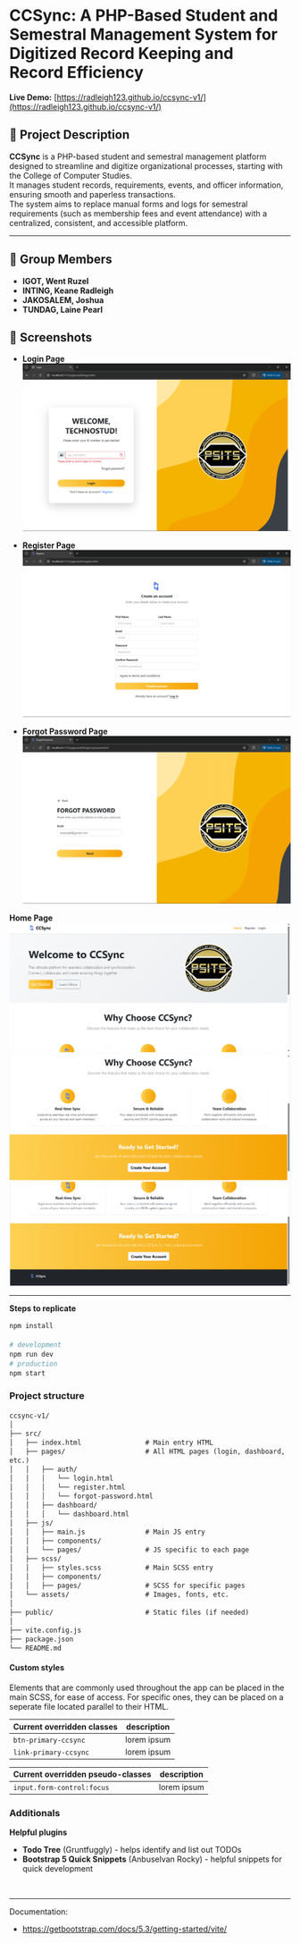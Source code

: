 # CCSync: A PHP-Based Student and Semestral Management System for Digitized Record Keeping and Record Efficiency
**Live Demo:** [https://radleigh123.github.io/ccsync-v1/](https://radleigh123.github.io/ccsync-v1/)

## 📌 Project Description  
**CCSync** is a PHP-based student and semestral management platform designed to streamline and digitize organizational processes, starting with the College of Computer Studies.  
It manages student records, requirements, events, and officer information, ensuring smooth and paperless transactions.  
The system aims to replace manual forms and logs for semestral requirements (such as membership fees and event attendance) with a centralized, consistent, and accessible platform.  

---

## 👥 Group Members  
- **IGOT, Went Ruzel**  
- **INTING, Keane Radleigh**  
- **JAKOSALEM, Joshua**  
- **TUNDAG, Laine Pearl** 

## 📸 Screenshots 

- **Login Page**  
![Login Page](./src/assets/screenshots/login.png)  

- **Register Page**  
![Register Page](./src/assets/screenshots/register.png)  

- **Forgot Password Page**  
![Forgot Password Page](./src/assets/screenshots/forgot-password.png)

**Home Page**
![Home Page](./src/assets/screenshots/homepage-1.png)
![Home Page](./src/assets/screenshots/homepage-2.png)
![Home Page](./src/assets/screenshots/homepage-3.png)

---

**Steps to replicate**
```bash
npm install

# development
npm run dev
# production
npm start
```

### Project structure
```
ccsync-v1/
│
├── src/
│   ├── index.html                # Main entry HTML
│   ├── pages/                    # All HTML pages (login, dashboard, etc.)
│   │   ├── auth/
│   │   │   └── login.html
│   │   │   └── register.html
│   │   │   └── forgot-password.html
│   │   ├── dashboard/
│   │   │   └── dashboard.html
│   ├── js/
│   │   ├── main.js               # Main JS entry
│   │   ├── components/           
│   │   └── pages/                # JS specific to each page
│   ├── scss/
│   │   ├── styles.scss           # Main SCSS entry
│   │   ├── components/           
│   │   ├── pages/                # SCSS for specific pages
│   └── assets/                   # Images, fonts, etc.
│
├── public/                       # Static files (if needed)
│
├── vite.config.js
├── package.json
└── README.md
```
#### Custom styles
Elements that are commonly used throughout the app can be placed in the main SCSS, for ease of access. For specific ones, they can be placed on a seperate file located parallel to their HTML.

| Current overridden classes | description |
| - | - |
| `btn-primary-ccsync` | lorem ipsum |
| `link-primary-ccsync` | lorem ipsum |

| Current overridden pseudo-classes | description |
| - | - |
| `input.form-control:focus`  | lorem ipsum |

### Additionals
**Helpful plugins**
- **Todo Tree** (Gruntfuggly) - helps identify and list out TODOs
- **Bootstrap 5 Quick Snippets** (Anbuselvan Rocky) - helpful snippets for quick development

<br>

---
Documentation:
- https://getbootstrap.com/docs/5.3/getting-started/vite/